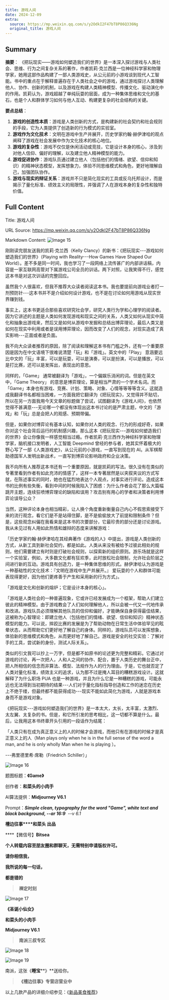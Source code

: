 ```yaml
---
title: 游戏人间
date: 2024-12-09
extra:
  source: https://mp.weixin.qq.com/s/y2OdkI2F47bT8P86Q336Ng
  original_title: 游戏人间
---
```

## Summary
**摘要**：
《把玩现实——游戏如何塑造我们的世界》是一本深入探讨游戏与人类社会、思维、行为之间复杂关系的著作，作者凯莉·克兰西是一位神经科学家和物理学家，她用这部作品构建了一部人类游戏史，从公元前的小游戏谈到现代人工智能。书中的重点在于解释普遍存在于人类社会之中的游戏，通过游戏探讨人类理解他人、协作、创新的机制，以及游戏在构建人类精神模型、传播文化、驱动演化中的作用。凯莉认为，游戏超越了单纯玩耍的层面，成为一种集体思维和文化的基石，也是个人和群体学习如何与他人互动、构建更复杂的社会结构的关键。

**要点总结**：
1. **游戏的创造性本质**：游戏是人类创新的方式，是构建新的社会契约和社会规则的手段，它为人类提供了创造新的行为模式的实验室。
2. **游戏作为文化技术**：文明在游戏中生产并展开，历史学家约翰·赫伊津哈的观点阐释了游戏在社会发展中作为文化技术的核心地位。
3. **游戏的复杂性**：游戏不仅仅是休闲活动或竞技，它是设计本身的核心，涉及到对他人信仰、偏好的理解，以及建立他人精神模型的能力。
4. **游戏促进协作**：游戏队员通过建立他人（包括他们的情绪、欲望、信仰和知识）的精神状态模型，发挥想象力，体验不同思维模式和角色，更好地理解自己，加强团队协作。
5. **游戏与现实的辩证关系**：游戏并不只是简化现实的工具或反乌托邦设计，而是揭示了量化标准、绩效主义的局限性，并强调了人在游戏本身的复杂性和独特价值。
## Full Content
Title: 游戏人间

URL Source: https://mp.weixin.qq.com/s/y2OdkI2F47bT8P86Q336Ng

Markdown Content:
![Image 15](https://mmbiz.qpic.cn/mmbiz_jpg/Ia6gU9JNtkqA1MrHad4WS1lhiaWxlibpWXzHiaXYicq1cZkAEol28iaJQSogndVOpibbk0hLxjYt6HibF2U84Hep3ztVw/640?wx_fmt=jpeg&from=appmsg)

刚刚读完朋友送我的凯莉·克兰西（Kelly Clancy）的新书：《把玩现实---游戏如何塑造我们的世界》（Playing with Reality---How Games Have Shaped Our World）。差不多是同一时间，我也学习了一段网络上流传甚广的内部讲话稿，内容是一家互联网高管对下属游戏公司全员的训话。两下对照，让我笑得不行，感觉这本书是对这次训话的完整回应。

虽然我个人很喜欢，但我不推荐大众读者阅读这本书。我也要提前向游戏业者打一剂预防针---这本书并不是介绍如何设计游戏，也不是在讨论如何用游戏从现实世界赚到钱。

事实上，这本书更适合那些喜欢研究社会学，研究人类行为学和心理学的阅读者。因为它讲述的主题是人类如何发现游戏和现实之间的关系，人类又如何从现实中简化和抽象出游戏来，然后又是如何从游戏中发掘和总结出博弈理论，最后人类又是如何在现实中利用或者是误用博弈理论，因而改变了人们的观念，对现实造成了真实影响---正面或者是负面。

我不向大众读者推荐的原因，除了阅读和理解这本书有门槛之外，还有一个重要原因是因为在中文语境下很难说清楚「玩」和「游戏」。英文中的「Play」 意涵要远比中文的「玩」丰富，可以是玩耍，可以是演奏，可以是扮演，可以是播放，可以是打比赛，还可以是发挥出，表现出的意思。

同样的，「Game」 通常被翻译为「游戏」，一个偏娱乐消闲的词。但是在英文中，「Game Theory」 的意思是博弈理论，算是相当严肃的一个学术名词。而「Game」本身也有游戏、竞赛、计划、策略、对象、心情等等等等含义。这就造成我翻译书名都相当困难，一方面我把它翻译为《把玩现实》，又觉得并不贴切，所以在另一方面我用今天文章的标题做了尝试，试图翻译为《游戏人间》，也依然觉得不甚满意---无论哪一个都没有体现出这本书讨论的是严肃主题，中文的「游戏」和「玩」总是会把人的观感、预期带偏。  

但是，如果你对博弈论有基本认知，如果你对人类的观念、行为的形成好奇，如果你对这个社会背后运行的机制感兴趣，那么这本《把玩现实---游戏如何塑造我们的世界》会让你像我一样感觉相当过瘾。作者凯莉·克兰西作为神经科学家和物理学家，脑机接口发明者，人工智能 Deepmind 曾经的参与者，她其实怀着极大的野心写了一部《人类游戏史》，从公元前的小游戏，一直写到现在的 AI。从军棋帮助德国军人发明出新战术，一直写到博弈论影响政府和企业决策。  

我不向所有人推荐这本书还有一个重要原因，就是凯莉的写法。很久没有在类似的专著里看到作者有如此充沛的情感了，这样一本专著居然是以夹叙夹议的方式写就，在陈述事实的同时，她也在猛烈地表达个人观点，对事实进行评论。造成这本书的比例有些失衡，看到中间的时候我陷入了困惑：为什么作者会花了那么大篇幅跳开主题，连续狂喷博弈理论的缺陷和误用？攻击别有用心的学者和决策者利用博弈论误导公众？  

当然，这种评论本身也相当精彩，让人换个角度重新衡量自己内心不假思索接受下来的流行观念，看它们是不是站得住脚，是不是偷偷放大了前提和限制条件？但是，这些观念纠偏在我看来是这本书的次要部分，它最珍贵的部分还是讨论游戏。我从未见过有人用如此热情和雄辩的态度来讲解游戏：

「历史学家约翰·赫伊津哈在其经典著作《游戏的人》中提出，游戏是人类创新的方式，从新工具到新社会契约，都是如此。人类从来没有被给予过彼此相处的规则，他们需要建立有时则是打破社会规则，以探索新的组织原则。游乐场就是这样一个实验室，例如，大多数文化都有狂欢季，此时放松社会限制，允许社会阶层之间进行新的互动。游戏具有创造力，是一种集体思维的形式。赫伊津哈认为游戏是一种基础性的文化技术：『文明在游戏中生产并展开。』 爱玩耍的个人和群体可能表现得更好，因为他们更疼善于产生和采用新的行为方式」。  

「游戏是文化和创新的熔炉；它是设计本身的核心」。  

「游戏是人类社会的一种普遍现象，它或许已经发展成为一个框架，帮助人们建立彼此的精神模型。由于游戏教会了人们如何理解他人，所以会被一代又一代地传承和改进。游戏队员必须理解其他队员的信仰和偏好，才能确保自身获得最佳结果，这被称为心智理论：即建立他人（包括他们的情绪、欲望、信仰和知识）精神状态模型的能力。可以说，摔跤比赛的发展是为了帮助动物在日常生活中体验罕见的眩晕状态，从而帮助它们更好地了解自己的身体。同样的，游戏队员可以发挥想象，体验新的思维模式和角色，从而更好地了解自己。游戏是安全的社交实验：了解对手的工具，尝试新的身份，测试人际关系」。  

类似的引文我可以抄上一万字，但是都不如原书的论述更为完整和精彩。它通过对游戏的讨论，再一次把人，人和人之间的协作、配合，置于人类历史的舞台正中，把人所相信的信念而非算法、模型、法规作为人的行为理由。于是，它也就否定了人类对量化标准，绩效主义的追求，认为那不过是掩人耳目的糟糕游戏设计。这就解释了为什么职场 PUA 也是一种游戏，并且为什么它是一种糟糕的游戏，可能永远也无法得到当初期待的结果---人们对于量化指标指导创造和工作的迷恋在历史上不绝于缕，但最终都不能获得成功---现实不能如此简化为游戏，人就是游戏本身而不是游戏对象。

《把玩现实---游戏如何塑造我们的世界》是一本太大，太长，太丰富，太激烈、太左翼、太复杂的书。但是，和它所引发的思考相比，这一切都不算是什么。最后，让我用这本书终章开头引用的一段话作为结尾：

「人类只有在成为真正意义上的人的时候才会游戏，而他只有在游戏的时候才是真正意义上的人（Man plays only when he is in the full sense of the word a man, and he is only wholly Man when he is playing ）。

\---弗里德里希·席勒（Friedrich Schiller）」

![Image 16](https://mmbiz.qpic.cn/mmbiz_jpg/Ia6gU9JNtkqA1MrHad4WS1lhiaWxlibpWXSBWQSJv882GX1GlqDM6nasuQ2iaAj1qFW6BJtLtMGUDDmhmZOMPibNYw/640?wx_fmt=jpeg&from=appmsg)

题图标题：**《Game》**

创作者：**和菜头的小肉手**

AI算法提供：**Midjourney V6.1**

Prompt：________Simple clean, typography for the word "Game", white text and black background, --ar 16:9_______  \--v 6.1_

**槽边往事****和菜头 出品**

****【微信号】****Bitsea**** 

**个人转载内容至朋友圈和群聊天，无需特别申请版权许可。**

**请你相信我，**

**我所说的每一句话，**

**都是错的**

>  **禅定时刻**

![Image 17](https://mmbiz.qpic.cn/mmbiz_jpg/Ia6gU9JNtkqA1MrHad4WS1lhiaWxlibpWXVh5DE8zicbnqEelcibS3W16icQ2ToIbM7P1TWSYDO5Qk6PQeGicEFI3eDg/640?wx_fmt=jpeg&from=appmsg)

**《圣诞小仙女》**

**和菜头的小肉手**

**Midjourney V6.1**

>  **南派三叔专区**

![Image 18](https://mmbiz.qpic.cn/mmbiz_jpg/Ia6gU9JNtkqA1MrHad4WS1lhiaWxlibpWX6xHVElHsIszqz8UVK1BouBnFttO7VpQKXdczuopeQicueibPczdKq8Mw/640?wx_fmt=jpeg&from=appmsg)

![Image 19](https://mmbiz.qpic.cn/mmbiz_jpg/Ia6gU9JNtkqA1MrHad4WS1lhiaWxlibpWX4b039QDT1ZjbR1dvvJB1CEgH4wic09I2m8X5P4DHupaLhEicWzftPScg/640?wx_fmt=jpeg&from=appmsg)

南派，这张《**睡宝****》**送给你。

>  **《槽边往事》专营店营业中**

以上几款产品的详细介绍参见：《[新品美食推荐](https://mp.weixin.qq.com/s?__biz=MjM5MjAzODU2MA==&mid=2652801681&idx=1&sn=14620ec952928e23d02fc38dcf3acdeb&scene=21#wechat_redirect)》

